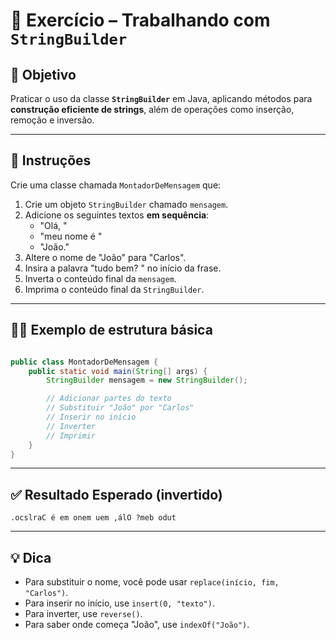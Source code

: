# 🧱 Exercício – Trabalhando com `StringBuilder`

## 🧠 Objetivo

Praticar o uso da classe **`StringBuilder`** em Java, aplicando métodos para **construção eficiente de strings**, além de operações como inserção, remoção e inversão.

---

## 📌 Instruções

Crie uma classe chamada `MontadorDeMensagem` que:

1. Crie um objeto `StringBuilder` chamado `mensagem`.
2. Adicione os seguintes textos **em sequência**:
   - "Olá, "
   - "meu nome é "
   - "João."
3. Altere o nome de "João" para "Carlos".
4. Insira a palavra "tudo bem? " no início da frase.
5. Inverta o conteúdo final da `mensagem`.
6. Imprima o conteúdo final da `StringBuilder`.

---

## 👨‍💻 Exemplo de estrutura básica

```java

public class MontadorDeMensagem {
    public static void main(String[] args) {
        StringBuilder mensagem = new StringBuilder();

        // Adicionar partes do texto
        // Substituir "João" por "Carlos"
        // Inserir no início
        // Inverter
        // Imprimir
    }
}

```

---

## ✅ Resultado Esperado (invertido)

```
.ocslraC é em onem uem ,álO ?meb odut

```

---

## 💡 Dica

- Para substituir o nome, você pode usar `replace(início, fim, "Carlos")`.
- Para inserir no início, use `insert(0, "texto")`.
- Para inverter, use `reverse()`.
- Para saber onde começa "João", use `indexOf("João")`.
